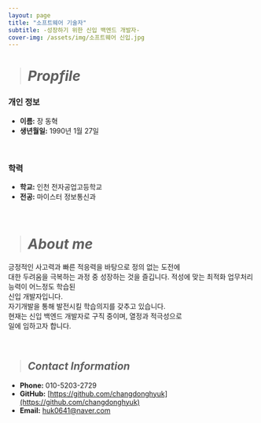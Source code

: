 ```yaml
---
layout: page
title: "소프트웨어 기술자"
subtitle: -성장하기 위한 신입 백엔드 개발자-
cover-img: /assets/img/소프트웨어 신입.jpg
---
```

># *Propfile*  

### **개인 정보**

- **이름:** 장 동혁
- **생년월일:** 1990년 1월 27일  
<br>

### **학력**

 - **학교:** 인천 전자공업고등학교
 - **전공:** 마이스터 정보통신과

<br/>

># *About me*

긍정적인 사고력과 빠른 적응력을 바탕으로 정의 없는 도전에   
대한 두려움을 극복하는 과정 중 성장하는 것을 즐깁니다.
적성에 맞는 최적화 업무처리 능력이 어느정도 학습된  
신입 개발자입니다.  
자기개발을 통해 발전시킬 학습의지를 갖추고 있습니다.  
현재는 신입 백엔드 개발자로 구직 중이며, 열정과 적극성으로  
일에 임하고자 합니다.

<br>

>## *Contact Information*

- **Phone:** 010-5203-2729 
- **GitHub:** [https://github.com/changdonghyuk](https://github.com/changdonghyuk) 
- **Email:** [huk0641@naver.com](mailto:huk0641@naver.com) 

